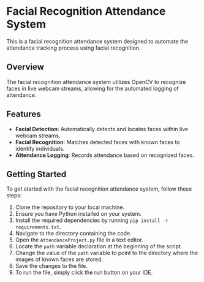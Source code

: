 # Facial Recognition Attendance System

This is a facial recognition attendance system designed to automate the attendance tracking process using facial recognition.

## Overview

The facial recognition attendance system utilizes OpenCV to recognize faces in live webcam streams, allowing for the automated logging of attendance.

## Features

- **Facial Detection**: Automatically detects and locates faces within live webcam streams.
- **Facial Recognition**: Matches detected faces with known faces to identify individuals.
- **Attendance Logging**: Records attendance based on recognized faces.

## Getting Started

To get started with the facial recognition attendance system, follow these steps:

1. Clone the repository to your local machine.
2. Ensure you have Python installed on your system.
3. Install the required dependencies by running `pip install -r requirements.txt`.
4. Navigate to the directory containing the code.
5. Open the `AttendanceProject.py` file in a text editor.
6. Locate the `path` variable declaration at the beginning of the script.
7. Change the value of the `path` variable to point to the directory where the images of known faces are stored.
8. Save the changes to the file.
9. To run the file, simply click the run button on your IDE.
